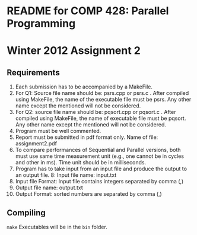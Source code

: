 # README for COMP 428: Parallel Programming #
# Winter 2012 Assignment 2 #

## Requirements
1. Each submission has to be accompanied by a MakeFile.
2. For Q1: Source file name should be: psrs.cpp or psrs.c . After compiled using MakeFile, the name of the executable file must be psrs. Any other name except the mentioned will not be considered.
3. For Q2: source file name should be: pqsort.cpp or pqsort.c . After compiled using MakeFile, the name of executable file must be pqsort. Any other name except the mentioned will not be considered.
4. Program must be well commented.
5. Report must be submitted in pdf format only. Name of file: assignment2.pdf
6. To compare performances of Sequential and Parallel versions, both must use same time measurement unit (e.g., one cannot be in cycles and other in ms). Time unit should be in milliseconds.
7. Program has to take input from an input file and produce the output to an output file.
8: Input file name: input.txt
9. Input file Format: Input file contains integers separated by comma (,)
10. Output file name: output.txt
11. Output Format: sorted numbers are separated by comma (,)

## Compiling ##
`make`
Executables will be in the `bin` folder.
